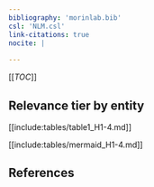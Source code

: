 ```yaml
---
bibliography: 'morinlab.bib'
csl: 'NLM.csl'
link-citations: true
nocite: |
  
---
```


[[_TOC_]]




## Relevance tier by entity

[[include:tables/table1_H1-4.md]]





[[include:tables/mermaid_H1-4.md]]

## References


